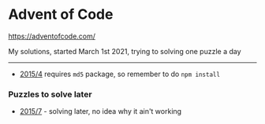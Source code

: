 # Advent of Code

https://adventofcode.com/

My solutions, started March 1st 2021, trying to solving one puzzle a day

---

- [2015/4](2015/4.js) requires `md5` package, so remember to do `npm install`

### Puzzles to solve later

- [2015/7](2015/7.js) - solving later, no idea why it ain't working
